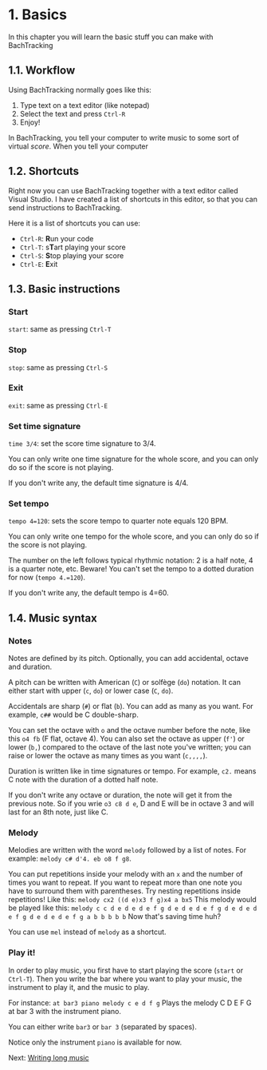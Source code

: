 # 1. Basics

In this chapter you will learn the basic stuff you can make with BachTracking

## 1.1. Workflow

Using BachTracking normally goes like this:
1. Type text on a text editor (like notepad)
2. Select the text and press `Ctrl-R`
3. Enjoy!

In BachTracking, you tell your computer to write music to some sort of virtual *score*. When you tell your computer 

## 1.2. Shortcuts 

Right now you can use BachTracking together with a text editor called Visual Studio. I have created a list of shortcuts in this editor, so that you can send instructions to BachTracking.

Here it is a list of shortcuts you can use:
- `Ctrl-R`: **R**un your code
- `Ctrl-T`: s**T**art playing your score
- `Ctrl-S`: **S**top playing your score
- `Ctrl-E`: **E**xit

## 1.3. Basic instructions

### Start
`start`: same as pressing `Ctrl-T`

### Stop
`stop`: same as pressing `Ctrl-S`

### Exit
`exit`: same as pressing `Ctrl-E`

### Set time signature
`time 3/4`: set the score time signature to 3/4.

You can only write one time signature for the whole score, and you can only do so if the score is not playing.

If you don't write any, the default time signature is 4/4.

### Set tempo

`tempo 4=120`: sets the score tempo to quarter note equals 120 BPM.

You can only write one tempo for the whole score, and you can only do so if the score is not playing.

The number on the left follows typical rhythmic notation: 2 is a half note, 4 is a quarter note, etc. Beware! You can't set the tempo to a dotted duration for now (`tempo 4.=120`).

If you don't write any, the default tempo is 4=60.

## 1.4. Music syntax

### Notes

Notes are defined by its pitch. Optionally, you can add accidental, octave and duration.

A pitch can be written with American (`C`) or solfège (`do`) notation. It can either start with upper (`c`, `do`) or lower case (`C`, `do`).

Accidentals are sharp (`#`) or flat (`b`). You can add as many as you want. For example, `c##` would be C double-sharp.

You can set the octave with `o` and the octave number before the note, like this `o4 fb` (F flat, octave 4). You can also set the octave as upper (`f'`) or lower (`b,`) compared to the octave of the last note you've written; you can raise or lower the octave as many times as you want (`c,,,,`).

Duration is written like in time signatures or tempo. For example, `c2.` means C note with the duration of a dotted half note.

If you don't write any octave or duration, the note will get it from the previous note. So if you wrie `o3 c8 d e`, D and E will be in octave 3 and will last for an 8th note, just like C.

### Melody

Melodies are written with the word `melody` followed by a list of notes. For example: `melody c# d'4. eb o8 f g8`.

You can put repetitions inside your melody with an `x` and the number of times you want to repeat. If you want to repeat more than one note you have to surround them with parentheses. Try nesting repetitions inside repetitions! Like this:
`melody cx2 ((d e)x3 f g)x4 a bx5`
This melody would be played like this:
`melody c c d e d e d e f g d e d e d e f g d e d e d e f g d e d e d e f g a b b b b b`
Now that's saving time huh?

You can use `mel` instead of `melody` as a shortcut.

### Play it!

In order to play music, you first have to start playing the score (`start` or `Ctrl-T`). Then you write the bar where you want to play your music, the instrument to play it, and the music to play.

For instance:
`at bar3 piano melody c e d f g`
Plays the melody C D E F G at bar 3 with the instrument piano.

You can either write `bar3` or `bar 3` (separated by spaces).

Notice only the instrument `piano` is available for now.

Next: [Writing long music](./02-writing-long-music.md)
